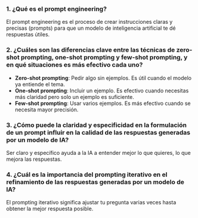 ### 1. ¿Qué es el prompt engineering?

El prompt engineering es el proceso de crear instrucciones claras y precisas (prompts) para que un modelo de inteligencia artificial te dé respuestas útiles.

### 2. ¿Cuáles son las diferencias clave entre las técnicas de zero-shot prompting, one-shot prompting y few-shot prompting, y en qué situaciones es más efectivo cada uno?

- **Zero-shot prompting**: Pedir algo sin ejemplos. Es útil cuando el modelo ya entiende el tema.
- **One-shot prompting**: Incluir un ejemplo. Es efectivo cuando necesitas más claridad pero solo un ejemplo es suficiente.
- **Few-shot prompting**: Usar varios ejemplos. Es más efectivo cuando se necesita mayor precisión.

### 3. ¿Cómo puede la claridad y especificidad en la formulación de un prompt influir en la calidad de las respuestas generadas por un modelo de IA?

Ser claro y específico ayuda a la IA a entender mejor lo que quieres, lo que mejora las respuestas.

### 4. ¿Cuál es la importancia del prompting iterativo en el refinamiento de las respuestas generadas por un modelo de IA?

El prompting iterativo significa ajustar tu pregunta varias veces hasta obtener la mejor respuesta posible.
